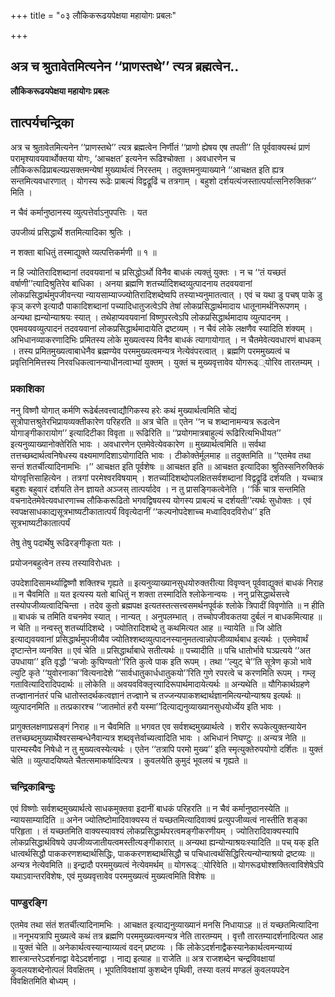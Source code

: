 +++
title = "०३ लौकिकरूढयपेक्षया महायोगः प्रबलः"

+++


## अत्र च श्रुतावेतमित्यनेन ‘‘प्राणस्तथे’’ त्यत्र ब्रह्मत्वेन..

**लौकिकरूढयपेक्षया महायोगः प्रबलः**

## **तात्पर्यचन्द्रिका**

अत्र च श्रुतावेतमित्यनेन ‘‘प्राणस्तथे’’ त्यत्र ब्रह्मत्वेन निर्णीतं ‘‘प्राणो ह्येषय एष तपती’’ ति पूर्ववाक्यस्थं प्राणं परामृश्यावयवार्थोक्तया योगः, ‘आचक्षत’ इत्यनेन रूढिश्चोक्ता । अवधारणेन च लौकिकरूढिप्राबल्यप्रसक्तमन्येषां मुख्यार्थत्वं निरस्तम् । तदुक्तमनुव्याख्याने ‘‘आचक्षत इति ह्यत्र सन्तमित्यवधारणात् । योगस्य रूढेः प्राबल्यं विद्वद्रूढिं च तत्रगाम् । बहुशो दर्शयत्यंजस्तात्पर्यात्सनिरुक्तिक’’ मिति ।

न चैवं कर्मानुष्ठानस्य व्युत्पत्तेर्वाऽनुपपत्तिः । यत

उपजीव्यं प्रसिद्धार्थे शतमित्यादिका श्रुतिः ।

न शक्ता बाधितुं तस्माद्युक्ते व्यत्पत्तिकर्मणी ॥ १ ॥

न हि ज्योतिरादिशब्दानां तदवयवानां च प्रसिद्धोऽर्थो विनैव बाधकं त्यक्तुं युक्तः । न च ‘‘तं यच्छतं वर्षाणी’’त्यादिश्रुतिरेव बाधिका । अनया ब्रह्मणि शतर्च्यादिशब्दव्युत्पादनाय तदवयवानां लोकप्रसिद्धार्थमुपजीवन्त्या न्यायसाम्याज्ज्योतिरादिशब्देष्वपि तस्याभ्यनुमातत्वात् । एवं च यथा डु पचष् पाके डु कृञ् करणे इत्यादौ पाकादिशब्दानां पच्यादिधातुजत्वेऽपि तेषां लोकप्रसिद्धार्थमादाय धातूनामर्थनिरूपणम् । अन्यथा ह्यन्योन्याश्रयः स्यात् । तथेहाप्यवयवानां विष्णुपरत्वेऽपि लोकप्रसिद्धार्थमादाय व्युत्पादनम् । एवमवयवव्युत्पादनं तदवयवानां लोकप्रसिद्धार्थमादायेति द्रष्टव्यम् । न चैवं लोके लक्षणैव स्यादिति शंक्यम् । अभिधानव्याकरणादिभिः प्रमितस्य लोके मुख्यत्वस्य विनैव बाधकं त्यागायोगात् । न चैतमेवेत्यवधारणं बाधकम् । तस्य प्रमितमुख्यत्वाबाधेनैव ब्रह्मण्येव परममुख्यत्वमन्यत्र नेत्येवंपरत्वात् । ब्रह्मणि परममुख्यत्वं च प्रवृत्तिनिमित्तस्य निरवधिकत्वानन्याधीनत्वाभ्यां युक्तम् । युक्तं च मुख्यवृत्तावेव योगरूढ््योरिव तारतम्यम् ।

### **प्रकाशिका**

ननु विष्णौ योगात् कर्मणि रूढेर्बलवत्त्वाद्यौगिकस्य हरेः कथं मुख्यार्थत्वमिति चोद्यं सूत्रोपात्तश्रुतेरभिप्रायव्यक्तीकारेण परिहरति ॥ अत्र चेति ॥ एतेन ‘‘न च शब्दानामन्यत्र रूढत्वेन योगाङ्गीकारायोग’’ इत्यादिटीका विवृता ॥ रूढिरिति ॥ ‘‘प्रयोगमात्रबाहुल्यं रूढिरित्यभिधीयत’’ इत्यनुव्याख्यानोक्तेरिति भावः । अवधारणेन एतमेवेत्येवकारेण ॥ मुख्यार्थत्वमिति ॥ सर्वथा तत्तच्छब्दार्थत्वनिषेधस्य वक्ष्यमाणदिशाऽयोगादिति भावः । टीकोक्तेर्मूलमाह ॥ तदुक्तमिति ॥ ‘‘एतमेव तथा सन्तं शतर्चीत्यादिनामभिः ।’’ आचक्षत इति पूर्वशेषः ॥ आचक्षत इति ॥ आचक्षत इत्यादिका श्रुतिस्सनिरुक्तिकं योगवृत्तिसाहित्येन । तत्रगां परमेश्वरविषयाम् । शतर्च्यादिशब्दोपलक्षितसर्वशब्दानां विद्वद्रूढिं दर्शयति । यच्चात्र बहुशः बहुवारं दर्शयति तेन ज्ञायते अञ्जस् तात्पर्यादेव । न तु प्रासङ्गिकत्वेनेति । ‘‘किं चात्र सन्तमिति वचनादेतमेवेत्यवधारणाच्च लौकिकरूढितो भगवद्विषयस्य योगस्य प्राबल्यं च दर्शयती’’त्यर्थः सुधोक्तः । एवं स्वपक्षसाधकाद्यसूत्रभाष्यटीकातात्पर्यं विवृत्येदानीं ‘‘कल्पनोपदेशाच्च मध्वादिवदविरोध’’ इति सूत्रभाष्यटीकातात्पर्यं

तेषु तेषु पदार्थेषु रूढिरङ्गीकृता यतः ।

प्रयोजनबहुत्वेन तस्य तस्याविरोधतः ।

उपदेशादिसामर्थ्याद्विष्णौ शक्तिश्च गृह्यते ॥ इत्यनुव्याख्यानसुधयोरुक्तरीत्या विवृण्वन् पूर्ववाद्युक्तं बाधकं निराह ॥ न चैवमिति ॥ यत इत्यस्य यतो बाधितुं न शक्ता तस्मादिति श्लोकेनान्वयः । ननु प्रसिद्धार्थसत्त्वे तस्योपजीव्यत्वादिचिन्ता । तदेव कुतो ब्रह्मपक्ष इत्यतस्तत्सत्त्वसमर्थनपूर्वकं श्लोके त्रिपादीं विवृणोति ॥ न हीति ॥ बाधकं च तमिति वचनमेव स्यात् । नान्यत् । अनुपलम्भात् । तच्चोपजीवकतया दुर्बलं न बाधकमित्याह ॥ न चेति ॥ नन्वस्तु शतर्च्यादिशब्दे । ज्योतिरादिशब्दे तु कथमित्यत आह ॥ न्यायेति ॥ जि ओति इत्याद्यवयवानां प्रसिद्धार्थमुपजीव्यैव ज्योतिश्शब्दव्युत्पादनस्यानुमतत्वान्नोपजीव्यार्थबाध इत्यर्थः । एतमेवार्थं दृष्टान्तेन व्यनक्ति ॥ एवं चेति ॥ प्रसिद्धार्थाबाधे सतीत्यर्थः ॥ पच्यादीति ॥ पचि धातोर्भावे घञ्प्रत्यये ‘‘अत उपधाया’’ इति वृद्धौ ‘‘चजोः कुघिण्यतो’’रिति कुत्वे पाक इति रूपम् । तथा ‘‘ल्युट् चे’’ति सूत्रेण कृञो भावे ल्युटि कृते ‘‘युवोरनाका’’वित्यनादेशे ‘‘सार्वधातुकार्धधातुकयो’’रिति गुणे रपरत्वे च करणमिति रूपम् । गम्लृ गतावित्यादिरादिपदार्थः ॥ लोकेति ॥ अवयवविक्लृत्त्यादिरूपार्थमादायेत्यर्थः ॥ अन्यथेति ॥ यौगिकार्थग्रहणे तज्ज्ञानानंतरं पचि धातोस्तदर्थकत्वज्ञानं तज्ज्ञाने च तज्जन्यपाकशब्दार्थज्ञानमित्यन्योन्याश्रय इत्यर्थः ॥ व्युत्पादनमिति ॥ तत्प्रकारश्च ‘‘जातमोतं हरौ यस्मा’’दित्याद्यनुव्याख्यानसुधयोर्ध्येय इति भावः ।

प्रागुक्तलक्षणाप्रसङ्गं निराह ॥ न चैवमिति ॥ भगवत एव सर्वशब्दमुख्यार्थत्वे । शरीर रूपकेत्युक्तन्यायेन तत्तच्छब्दमुख्यार्थेश्वरसम्बन्धेनैवान्यत्र शब्दवृत्तेर्वाच्यत्वादिति भावः । अभिधानं निघण्टुः ॥ अन्यत्र नेति ॥ पारम्यस्यैव निषेधो न तु मुख्यत्वस्येत्यर्थः । एतेन ‘‘तत्रापि परमो मुख्य’’ इति स्मृत्युक्तेरुपयोगो दर्शितः ॥ युक्तं चेति ॥ व्युत्पादयिष्यते चैतत्समाकर्षादित्यत्र । कुवलयेति कुमुदं भूवलयं च गृह्यते ॥

### **चन्द्रिकाबिन्दुः**

एवं विष्णोः सर्वशब्दमुख्यार्थत्वे साधकमुक्तवा इदानीं बाधकं परिहरति ॥ न चैवं कर्मानुष्ठानस्येति ॥ न्यायसाम्यादिति ॥ अनेन ज्योतिष्टोमादिवाक्यस्य तं यच्छतमित्यादिवाक्यं प्रत्युपजीव्यत्वं नास्तीति शङ्का परिहृता । तं यच्छतमिति वाक्यस्यावश्यं लोकप्रसिद्धार्थपरत्वमङ्गीकरणीयम् । ज्योतिरादिवाक्यस्यापि लोकप्रसिद्धार्थविषये उपजीव्यजातीयत्वमस्तीत्यङ्गीकारात् ॥ अन्यथा ह्यन्योन्याश्रयःस्यादिति ॥ पच् यक् इति धात्वर्थसिद्धौ पाककरणशब्दार्थसिद्धिः, पाककरणशब्दार्थसिद्धौ च पचिधात्वर्थसिद्धिरित्यन्योन्याश्रयो द्रष्टव्यः ॥ अन्यत्र नेत्येवमिति ॥ इन्द्रादौ परममुख्यत्वं नेत्येवमर्थम् ॥ योगरूढ््योरिवेति ॥ योगरूढ्योश्शक्तित्वाविशेषेऽपि यथाऽवान्तरविशेषः, एवं मुख्यवृत्तावेव परममुख्यत्वं मुख्यत्वमिति विशेषः ॥

### **पाण्डुरङ्गि**

एतमेव तथा संतं शतर्चीत्यादिनामभिः । आचक्षत इत्याद्यनुव्याख्यानं मनसि निधायाऽह ॥ तं यच्छतमित्यादिना ॥ ननूभयत्रापि मुख्यत्वे कथं तत्र ब्रह्मणि परममुख्यत्वमन्यत्र नेति तारतम्यम् । वृत्तौ तारतम्यादर्शनादित्यत आह ॥ युक्तं चेति ॥ अनेकार्थत्वस्यान्याय्यत्वं वदन् प्रष्टव्यः । किं लोकेऽदर्शनाद्वैकस्यानेकार्थत्वमन्याय्यं शास्त्रान्तरेऽदर्शनाद्वा वेदेऽदर्शनाद्वा । नाद्य इत्याह ॥ राजेति ॥ अत्र राजशब्देन चन्द्रविवक्षायां कुवलयशब्देनोत्पलं विवक्षितम् । भूपतिविवक्षायां कुशब्देन पृथिवी, तस्या वलयं मण्डलं कुवलयपदेन विवक्षितमिति बोध्यम् ।

